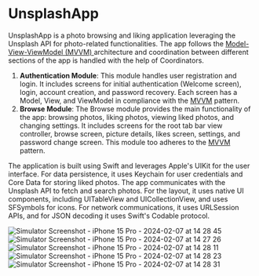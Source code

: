# UnsplashApp

UnsplashApp is a photo browsing and liking application leveraging the Unsplash API for photo-related functionalities. The app follows the [Model-View-ViewModel (MVVM) ](https://www.youtube.com/watch?v=sLHVxnRS75w "‌")architecture and coordination between different sections of the app is handled with the help of Coordinators.

1. **Authentication Module**: This module handles user registration and login. It includes screens for initial authentication (Welcome screen), login, account creation, and password recovery. Each screen has a Model, View, and ViewModel in compliance with the [MVVM](https://www.youtube.com/watch?v=sLHVxnRS75w "‌") pattern.
2. **Browse Module**: The Browse module provides the main functionality of the app: browsing photos, liking photos, viewing liked photos, and changing settings. It includes screens for the root tab bar view controller, browse screen, picture details, likes screen, settings, and password change screen. This module too adheres to the [MVVM ](https://www.youtube.com/watch?v=sLHVxnRS75w "‌")pattern.

The application is built using Swift and leverages Apple's UIKit for the user interface. For data persistence, it uses Keychain for user credentials and Core Data for storing liked photos. The app communicates with the Unsplash API to fetch and search photos. For the layout, it uses native UI components, including UITableView and UICollectionView, and uses SFSymbols for icons. For network communications, it uses URLSession APIs, and for JSON decoding it uses Swift's Codable protocol.

![Simulator Screenshot - iPhone 15 Pro - 2024-02-07 at 14 28 45](https://github.com/PatriciaCostin/UnsplashApp/assets/124291922/bae774b4-964c-456f-8efe-6d8748233c29)
![Simulator Screenshot - iPhone 15 Pro - 2024-02-07 at 14 27 26](https://github.com/PatriciaCostin/UnsplashApp/assets/124291922/80e02da7-f1b9-4b34-9aa0-6f1cf157f635)
![Simulator Screenshot - iPhone 15 Pro - 2024-02-07 at 14 28 11](https://github.com/PatriciaCostin/UnsplashApp/assets/124291922/c63098cc-5e6f-4b3f-911e-08208eb159e8)
![Simulator Screenshot - iPhone 15 Pro - 2024-02-07 at 14 28 23](https://github.com/PatriciaCostin/UnsplashApp/assets/124291922/aae672d9-bd96-4a4b-b514-78a4f4add717)
![Simulator Screenshot - iPhone 15 Pro - 2024-02-07 at 14 28 31](https://github.com/PatriciaCostin/UnsplashApp/assets/124291922/1808d1ee-2c35-4188-9c4e-de72e8dbaa73)
